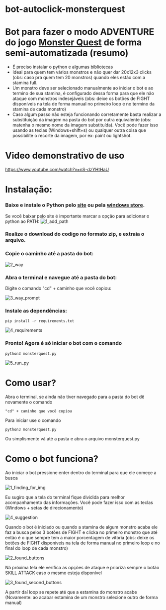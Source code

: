 # bot-autoclick-monsterquest

# Bot para fazer o modo ADVENTURE do jogo [Monster Quest](https://monsterquest.io/) de forma semi-automatizada (resumo)

- É preciso instalar o python e algumas bibliotecas 
- Ideal para quem tem vários monstros e não quer dar 20x12x3 clicks (obs: caso pra quem tem 20 monstros) quando eles estão com a stamina full.
- Um monstro deve ser selecionado manualmente ao iniciar o bot e ao termino de sua stamina, é configurado dessa forma para que ele não ataque com monstros indesejáveis (obs: deixe os botões de FIGHT disponíveis na tela de forma manual no primeiro loop e no termino da stamina de cada monstro) 
- Caso algum passo não esteja funcionando corretamente basta realizar a substituição da imagem na pasta do bot por outra equivalente (obs: matenha o mesmo nome da imagem substituída). Você pode fazer isso usando as teclas (Windows+shift+s) ou qualquer outra coisa que possibilite o recorte da imagem, por ex: paint ou lightshot.

# Video demonstrativo de uso
https://www.youtube.com/watch?v=nS-dzYHtHaU

# Instalação:
### Baixe e instale o Python pelo [site](https://www.python.org/downloads/) ou pela [windows store](https://www.microsoft.com/p/python-37/9nj46sx7x90p?activetab=pivot:overviewtab).

Se você baixar pelo site é importante marcar a opção para adicionar o
python ao PATH:
![1_add_path](https://user-images.githubusercontent.com/58611244/151722169-ff4eee79-4d90-465b-84a9-14a727512667.png)

### Realize o download do codigo no formato zip, e extraia o arquivo.

### Copie o caminho até a pasta do bot:

![2_way](https://user-images.githubusercontent.com/58611244/151722173-7c05af95-fd58-4722-92ef-5e52d8f19bdd.png)

### Abra o terminal e navegue até a pasta do bot:
Digite o comando "cd" + caminho que você copiou:

![3_way_prompt](https://user-images.githubusercontent.com/58611244/151722174-ad70c688-6007-49c6-8db5-202095102454.png) 

### Instale as dependências:

```
pip install -r requirements.txt
```
  
![4_requirements](https://user-images.githubusercontent.com/58611244/151722175-470d51fb-a4db-4215-849f-aaf6575f78a8.png)

### Pronto! Agora é só iniciar o bot com o comando

```
python3 monsterquest.py
```

![5_run_py](https://user-images.githubusercontent.com/58611244/151722176-c6cc07ef-4c24-4052-ba53-93093de033ce.png)

# Como usar?

Abra o terminal, se ainda não tiver navegado para a pasta do bot dê novamente o comando

```
"cd" + caminho que você copiou
```

Para iniciar use o comando 

```
python3 monsterquest.py
```

Ou simplismente vá até a pasta e abra o arquivo monsterquest.py 

# Como o bot funciona?

Ao iniciar o bot pressione enter dentro do terminal para que ele começe a busca

![1_finding_for_img](https://user-images.githubusercontent.com/58611244/151724009-8e69a80e-380c-498e-8df1-64ac406ac5db.png)

Eu sugiro que a tela do terminal fique dividida para melhor acompanhamento das informações. Você pode fazer isso com as teclas (Windows + setas de direcionamento)

![4_suggestion](https://user-images.githubusercontent.com/58611244/151724015-51f1b005-d576-4b8f-9f3f-3b7639b41ee9.png)

Quando o bot é iniciado ou quando a stamina de algum monstro acaba ele faz a busca pelos 3 botões de FIGHT e clicka no primeiro monstro que até então é o que sempre tem a maior porcentagem de vitória (obs: deixe os botões de FIGHT disponíveis na tela de forma manual no primeiro loop e no final do loop de cada monstro) 

![2_found_buttons](https://user-images.githubusercontent.com/58611244/151724012-6c80ea25-d003-4fe3-8f38-447f59eeea3d.png)

Ná próxima tela ele verifica as opções de ataque e prioriza sempre o botão SKILL ATTACK caso o mesmo esteja disponível

![3_found_second_buttons](https://user-images.githubusercontent.com/58611244/151724014-b67f1056-1441-4812-bd6e-047105ae7889.png)

A partir daí loop se repete até que a estamina do monstro acabe (Novamente: ao acabar estamina de um monstro selecione outro de forma manual)



